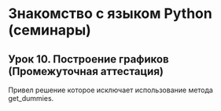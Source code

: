 # Знакомство с языком Python (семинары)
## Урок 10. Построение графиков (Промежуточная аттестация)
Привел решение которое исключает использование метода get_dummies.